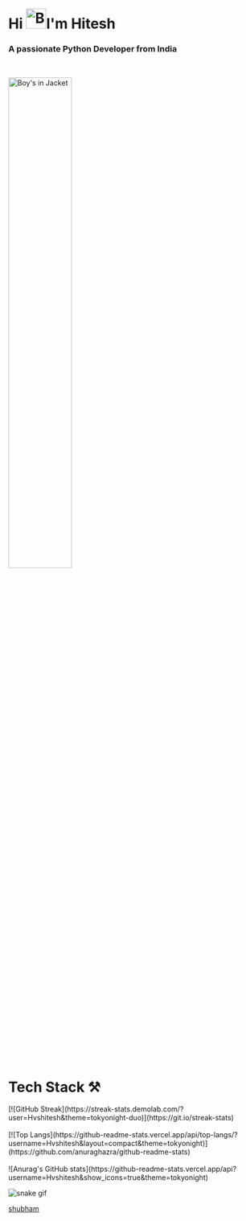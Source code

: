 <h1>Hi <img src="https://github.com/Hvshitesh/Hvshitesh/assets/105285218/356b34dc-4180-43d1-bed8-5b7cfbcdb27d.gif" width="40" alt="Boy's in Jacket">I'm Hitesh</h1>
<h3>A passionate Python Developer from India</h3><br>

<img width=50% src="https://devtechnosys.com/insights/wp-content/uploads/2022/02/MEAN-Stack-Work.gif" alt="Boy's in Jacket"><br>
<h1>Tech Stack ⚒️</h1>
[![GitHub Streak](https://streak-stats.demolab.com/?user=Hvshitesh&theme=tokyonight-duo)](https://git.io/streak-stats)
<br><br>
[![Top Langs](https://github-readme-stats.vercel.app/api/top-langs/?username=Hvshitesh&layout=compact&theme=tokyonight)](https://github.com/anuraghazra/github-readme-stats)
<br><br>
![Anurag's GitHub stats](https://github-readme-stats.vercel.app/api?username=Hvshitesh&show_icons=true&theme=tokyonight)

![snake gif](https://github.com/Hvshitesh/Hvshitesh/blob/output/github-contribution-grid-snake.gif)


[shubham](https://github.com/Hvshitesh/Hvshitesh/edit/main/README.md)

